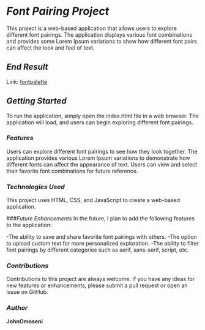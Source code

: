 
# _Font Pairing Project_
This project is a web-based application that allows users to explore different font pairings. The application displays various font combinations and provides some Lorem Ipsum variations to show how different font pairs can affect the look and feel of text.

## _End Result_

Link: [fontpalette](https://fontpalette-johnny-dev.vercel.app/)

## _Getting Started_
To run the application, simply open the index.html file in a web browser. The application will load, and users can begin exploring different font pairings.

### _Features_
Users can explore different font pairings to see how they look together.
The application provides various Lorem Ipsum variations to demonstrate how different fonts can affect the appearance of text.
Users can view and select their favorite font combinations for future reference.

### _Technologies Used_
This project uses HTML, CSS, and JavaScript to create a web-based application.

###_Future Enhancements_
In the future, I plan to add the following features to the application:

-The ability to save and share favorite font pairings with others.
-The option to upload custom text for more personalized exploration.
-The ability to filter font pairings by different categories such as serif, sans-serif, script, etc.

### _Contributions_
Contributions to this project are always welcome. If you have any ideas for new features or enhancements, please submit a pull request or open an issue on GitHub.

### _Author_
**JohnOmoseni**


